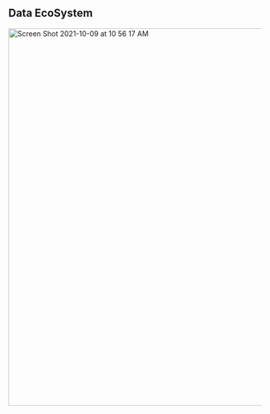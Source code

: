 ## Data EcoSystem

<img width="751" alt="Screen Shot 2021-10-09 at 10 56 17 AM" src="https://user-images.githubusercontent.com/58945964/136666444-3c7c5347-5b4d-42e1-bdf8-127b75c5ef87.png">

